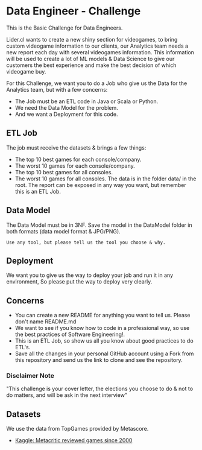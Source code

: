 # Data Engineer - Challenge
This is the Basic Challenge for Data Engineers. 

Lider.cl wants to create a new shiny section for videogames, to bring custom videogame information to our clients, our Analytics team needs a new report each day with several videogames information. This information will be used to create a lot of ML models & Data Science to give our customers the best experience and make the best decision of which videogame buy.

For this Challenge, we want you to do a Job who give us the Data for the Analytics team, but with a few concerns:
- The Job must be an ETL code in Java or Scala or Python.
- We need the Data Model for the problem.
- And we want a Deployment for this code.

## ETL Job
The job must receive the datasets & brings a few things:
- The top 10 best games for each console/company.
- The worst 10 games for each console/company.
- The top 10 best games for all consoles.
- The worst 10 games for all consoles.
The data is in the folder data/ in the root. The report can be exposed in any way you want, but remember this is an ETL Job.

## Data Model
The Data Model must be in 3NF. 
Save the model in the DataModel folder in both formats (data model format & JPG/PNG).
```
Use any tool, but please tell us the tool you choose & why.
```

## Deployment 
We want you to give us the way to deploy your job and run it in any environment, So please put the way to deploy very clearly.

## Concerns
- You can create a new README for anything you want to tell us. Please don't name README.md
- We want to see if you know how to code in a professional way, so use the best practices of Software Engineering!.
- This is an ETL Job, so show us all you know about good practices to do ETL's.
- Save all the changes in your personal GitHub account using a Fork from this repository and send us the link to clone and see the repository.


### Disclaimer Note
"This challenge is your cover letter, the elections you choose to do & not to do matters, and will be ask in the next interview"


## Datasets
We use the data from TopGames provided by Metascore.

* [Kaggle: Metacritic reviewed games since 2000](https://www.kaggle.com/destring/metacritic-reviewed-games-since-2000)


